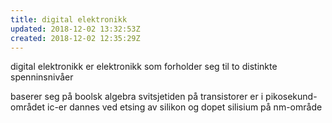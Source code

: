 ```yaml
---
title: digital elektronikk
updated: 2018-12-02 13:32:53Z
created: 2018-12-02 12:35:29Z
---
```


digital elektronikk er elektronikk som forholder seg til to distinkte spenninsnivåer

baserer seg på boolsk algebra
svitsjetiden på transistorer er i pikosekund-området
ic-er dannes ved etsing av silikon og dopet silisium på nm-område